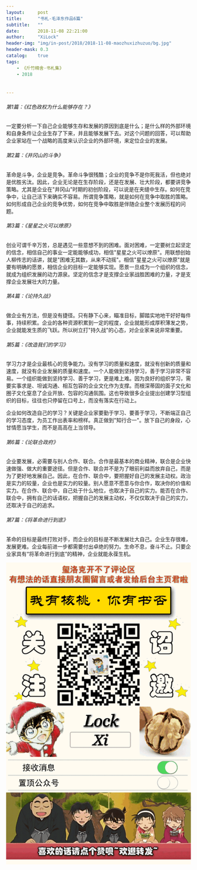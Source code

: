 ```yaml
---
layout:     post
title:      "书札·毛泽东作品6篇"
subtitle:   ""
date:       2018-11-08 22:21:00
author:     "XiLock"
header-img: "img/in-post/2018/2018-11-08-maozhuxizhuzuo/bg.jpg"
header-mask: 0.3
catalog:    true
tags:
    - 《斤竹精舍·书札集》
    - 2018


---
```

###### 第1篇：《红色政权为什么能够存在？》
一定要分析一下自己企业能够生存和发展的原因到底是什么；是什么样的外部环境和自身条件让企业生存了下来，并且能够发展下去。对这个问题的回答，可以帮助企业家站在一个战略的高度来认识企业的外部环境，来定位企业的发展。

###### 第2篇：《井冈山的斗争》
革命是斗争，企业是竞争。革命斗争很残酷；企业的竞争不是你死我活，但也绝对是优胜劣汰。因此，企业无论是在生存阶段，还是在发展、壮大阶段，都要讲竞争策略。尤其是企业在"井冈山"时期的初创阶段，可以说是在夹缝中生存。如何在竞争中，让自己活下来确实不容易。所谓竞争策略，就是如何在竞争中取胜的策略。如何形成自己企业的竞争优势，如何在竞争中取胜是伴随企业整个发展历程的问题。

###### 第3篇：《星星之火可以燎原》
创业可谓千辛万苦，总是遇见一些意想不到的困难。面对困难，一定要树立起坚定的信念，相信自己的事业一定能能够成功，相信"星星之火可以燎原"。用联想创始人柳传志的话讲，就是"困难无其数，从来不动摇"。相信"星星之火可以燎原"就是要有明确的愿景，相信企业的目标一定能够实现。愿景一旦成为一个组织的信念，就成为组织发展的动力源泉。坚定的信念才是支撑企业家战胜困难的力量，才是支撑企业发展壮大的力量。

###### 第4篇：《论持久战》

做企业有方法，但是没有捷径。只有静下心来，瞄准目标，脚踏实地地干好好每件事，持续积累。企业的各种资源积累到一定的程度，企业就能形成厚积薄发之势，企业就能发生质的飞跃。所以树立打"持久战"的心态，对企业家来说非常重要。

###### 第5篇：《改造我们的学习》

学习力才是企业最核心的竞争能力。没有学习的质量和速度，就没有创新的质量和速度，就没有企业发展的质量和速度。一个人能做到坚持学习，善于学习非常不容易。一个组织能做到坚持学习、善于学习，更是难上难。因为良好的组织学习，需要实事求是、坦诚沟通、相互包容的企业文化作为支撑。而根深蒂固的面子文化和圈子文化窒息了企业开放、包容的沟通氛围。这也导致很多企业提出创建学习型组织的目标，往往也只停留在口号上，而没有落实在行动上。

企业如何改造自己的学习？关键是企业家要勤于学习、要善于学习，不断端正自己的学习态度，为员工作出表率和榜样。真正做到"知行合一"。放下自己的身段，心甘情愿当学生，而不是高高在上当领导。

###### 第6篇：《论联合政府》
企业要发展，必需要与别人合作、联合。合作是最基本的商业精神，联合是企业快速做强、做大的重要途径。但是合作、联合并不是为了眼前利益而放弃自己，而是为了更好地发展自己。因此，在合作、联合中，要把握好自己的发展主动权。政治是实力的较量，企业也是实力的较量。别人愿意不愿意与你合作，取决你的价值和实力。在合作、联合中，自己处于什么地位，也取决于自己的实力。能否在合作、联合中，拥有自己的话语权，把握自己的发展主动权，不仅仅取决于自己的实力，还取决于自己的追求。

###### 第7篇：《将革命进行到底》
革命的目标是最终打败对手，而企业的目标是不断发展壮大自己。企业生存很难，发展更难。企业每前进一步都需要付出卓绝的努力。生命不息，奋斗不止。只要企业家具有“将革命进行到底”的精神，企业就能永葆生机。

![](/img/wc-tail.GIF)
